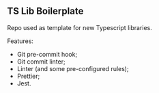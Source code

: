 TS Lib Boilerplate
---

Repo used as template for new Typescript libraries.

Features:
- Git pre-commit hook;
- Git commit linter;
- Linter (and some pre-configured rules);
- Prettier;
- Jest.


